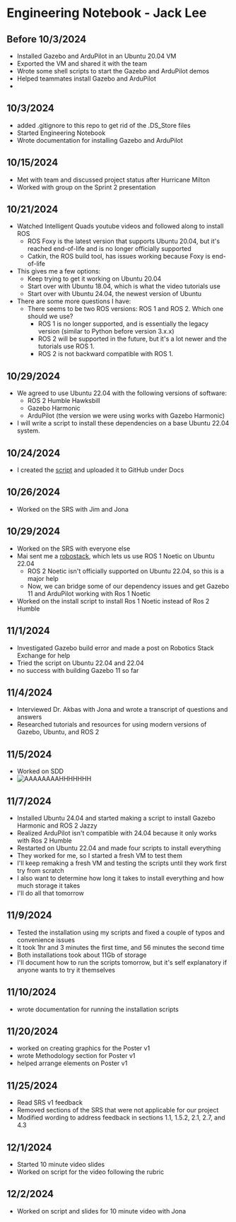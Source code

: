 # Engineering Notebook - Jack Lee

## Before 10/3/2024
- Installed Gazebo and ArduPilot in an Ubuntu 20.04 VM
- Exported the VM and shared it with the team
- Wrote some shell scripts to start the Gazebo and ArduPilot demos
- Helped teammates install Gazebo and ArduPilot
- 

## 10/3/2024
- added .gitignore to this repo to get rid of the .DS_Store files
- Started Engineering Notebook
- Wrote documentation for installing Gazebo and ArduPilot

## 10/15/2024
- Met with team and discussed project status after Hurricane Milton
- Worked with group on the Sprint 2 presentation

## 10/21/2024
- Watched Intelligent Quads youtube videos and followed along to install ROS
  - ROS Foxy is the latest version that supports Ubuntu 20.04, but it's reached end-of-life and is no longer officially supported
  - Catkin, the ROS build tool, has issues working because Foxy is end-of-life
- This gives me a few options: 
  - Keep trying to get it working on Ubuntu 20.04
  - Start over with Ubuntu 18.04, which is what the video tutorials use
  - Start over with Ubuntu 24.04, the newest version of Ubuntu
- There are some more questions I have: 
  - There seems to be two ROS versions: ROS 1 and ROS 2. Which one should we use? 
    - ROS 1 is no longer supported, and is essentially the legacy version (similar to Python before version 3.x.x)
    - ROS 2 will be supported in the future, but it's a lot newer and the tutorials use ROS 1. 
    - ROS 2 is not backward compatible with ROS 1. 

## 10/29/2024
- We agreed to use Ubuntu 22.04 with the following versions of software: 
    - ROS 2 Humble Hawksbill
    - Gazebo Harmonic
    - ArduPilot (the version we were using works with Gazebo Harmonic)
- I will write a script to install these dependencies on a base Ubuntu 22.04 system.

## 10/24/2024
- I created the [script](../Docs/Getting_Started/install_dependencies_22.04.sh) and uploaded it to GitHub under Docs

## 10/26/2024
- Worked on the SRS with Jim and Jona

## 10/29/2024
- Worked on the SRS with everyone else 
- Mai sent me a [robostack](https://robostack.github.io), which lets us use ROS 1 Noetic on Ubuntu 22.04
  - ROS 2 Noetic isn't officially supported on Ubuntu 22.04, so this is a major help
  - Now, we can bridge some of our dependency issues and get Gazebo 11 and ArduPilot working with Ros 1 Noetic
- Worked on the install script to install Ros 1 Noetic instead of Ros 2 Humble

## 11/1/2024
- Investigated Gazebo build error and made a post on Robotics Stack Exchange for help
- Tried the script on Ubuntu 22.04 and 22.04
- no success with building Gazebo 11 so far

## 11/4/2024
 - Interviewed Dr. Akbas with Jona and wrote a transcript of questions and answers
 - Researched tutorials and resources for using modern versions of Gazebo, Ubuntu, and ROS 2

## 11/5/2024
 - Worked on SDD
 - <img alt="AAAAAAAAHHHHHHH" src="https://i.pinimg.com/originals/f5/ef/50/f5ef5000641ee61a1866e04430db71fd.gif">

## 11/7/2024
 - Installed Ubuntu 24.04 and started making a script to install Gazebo Harmonic and ROS 2 Jazzy
 - Realized ArduPilot isn't compatible with 24.04 because it only works with Ros 2 Humble
 - Restarted on Ubuntu 22.04 and made four scripts to install everything
 - They worked for me, so I started a fresh VM to test them
 - I'll keep remaking a fresh VM and testing the scripts until they work first try from scratch
 - I also want to determine how long it takes to install everything and how much storage it takes
 - I'll do all that tomorrow

 ## 11/9/2024
 - Tested the installation using my scripts and fixed a couple of typos and convenience issues
 - It took 1hr and 3 minutes the first time, and 56 minutes the second time
 - Both installations took about 11Gb of storage
 - I'll document how to run the scripts tomorrow, but it's self explanatory if anyone wants to try it themselves

 ## 11/10/2024
 - wrote documentation for running the installation scripts

 ## 11/20/2024
 - worked on creating graphics for the Poster v1
 - wrote Methodology section for Poster v1
 - helped arrange elements on Poster v1

## 11/25/2024
 - Read SRS v1 feedback
 - Removed sections of the SRS that were not applicable for our project
 - Modified wording to address feedback in sections 1.1, 1.5.2, 2.1, 2.7, and 4.3

## 12/1/2024
 - Started 10 minute video slides
 - Worked on script for the video following the rubric

 ## 12/2/2024
  - Worked on script and slides for 10 minute video with Jona